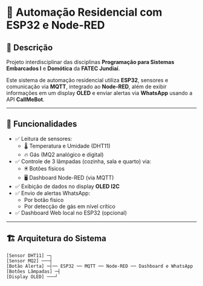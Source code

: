 # 🚀 Automação Residencial com ESP32 e Node-RED

## 📜 Descrição

Projeto interdisciplinar das disciplinas **Programação para Sistemas Embarcados I** e **Domótica** da **FATEC Jundiaí**.

Este sistema de automação residencial utiliza **ESP32**, sensores e comunicação via **MQTT**, integrado ao **Node-RED**, além de exibir informações em um display **OLED** e enviar alertas via **WhatsApp** usando a API **CallMeBot**.

---

## 🎯 Funcionalidades

- ✅ Leitura de sensores:
  - 🌡️ Temperatura e Umidade (DHT11)
  - 🔥 Gás (MQ2 analógico e digital)
- ✅ Controle de 3 lâmpadas (cozinha, sala e quarto) via:
  - 🖲️ Botões físicos
  - 🖥️ Dashboard Node-RED (via MQTT)
- ✅ Exibição de dados no display **OLED I2C**
- ✅ Envio de alertas WhatsApp:
  - Por botão físico
  - Por detecção de gás em nível crítico
- ✅ Dashboard Web local no ESP32 (opcional)

---

## 🏗️ Arquitetura do Sistema

```plaintext
[Sensor DHT11] ─┐
[Sensor MQ2] ───┤
[Botão Alerta] ─┤── ESP32 ── MQTT ── Node-RED ── Dashboard e WhatsApp
[Botões Lâmpadas] ─┤
[Display OLED] ───┘
```
